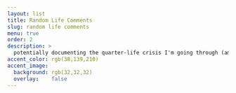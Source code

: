 ```yaml
---
layout: list
title: Random Life Comments
slug: random life comments
menu: true
order: 2
description: >
  potentially documenting the quarter-life crisis I'm going through (am I 25 yet??)
accent_color: rgb(38,139,210)
accent_image:
  background: rgb(32,32,32)
  overlay:    false
---
```


